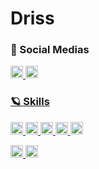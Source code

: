 # Driss

### 🎈 Social Medias

<a href="https://www.linkedin.com/in/driss-fidelaine-240154340//"><img height=20px src="https://ziadoua.github.io/m3-Markdown-Badges/badges/LinkedIn/linkedin3.svg">
<a href="https://discordapp.com/users/411599399647707149"><img height=20px src="https://ziadoua.github.io/m3-Markdown-Badges/badges/Discord/discord2.svg">

### 🪐 Skills
<img height=20px src=https://ziadoua.github.io/m3-Markdown-Badges/badges/Debian/debian1.svg> <img height=20px src=https://ziadoua.github.io/m3-Markdown-Badges/badges/macOS/macos3.svg> <img height=20px src=https://ziadoua.github.io/m3-Markdown-Badges/badges/HTML/html2.svg> <img height=20px src=https://ziadoua.github.io/m3-Markdown-Badges/badges/Javascript/javascript2.svg> 
<a href="https://soundcloud.com/kubikiricycle//"> <img height=20px src="https://ziadoua.github.io/m3-Markdown-Badges/badges/Soundcloud/soundcloud1.svg">

<img height=20px src=https://ziadoua.github.io/m3-Markdown-Badges/badges/Git/git3.svg> <img height=20px src=https://ziadoua.github.io/m3-Markdown-Badges/badges/Github/github2.svg>
